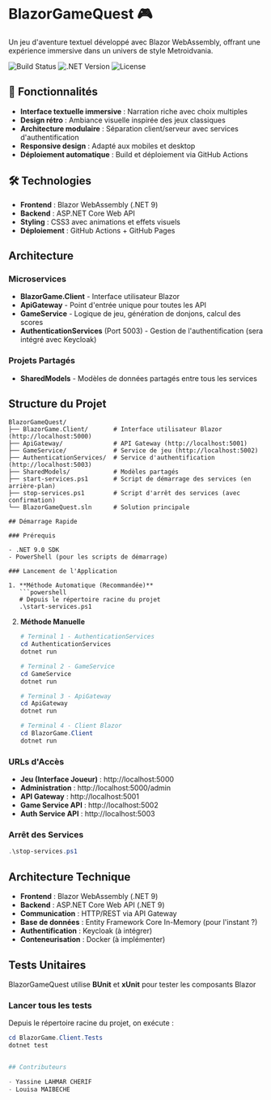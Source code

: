 # BlazorGameQuest 🎮

Un jeu d'aventure textuel développé avec Blazor WebAssembly, offrant une expérience immersive dans un univers de style Metroidvania.

![Build Status](https://github.com/YassineLC/BlazorGameQuest/workflows/Build/badge.svg)
![.NET Version](https://img.shields.io/badge/.NET-9.0-blue)
![License](https://img.shields.io/badge/license-MIT-green)

## 🚀 Fonctionnalités

- **Interface textuelle immersive** : Narration riche avec choix multiples
- **Design rétro** : Ambiance visuelle inspirée des jeux classiques
- **Architecture modulaire** : Séparation client/serveur avec services d'authentification
- **Responsive design** : Adapté aux mobiles et desktop
- **Déploiement automatique** : Build et déploiement via GitHub Actions

## 🛠️ Technologies

- **Frontend** : Blazor WebAssembly (.NET 9)
- **Backend** : ASP.NET Core Web API
- **Styling** : CSS3 avec animations et effets visuels
- **Déploiement** : GitHub Actions + GitHub Pages

## Architecture

### Microservices

- **BlazorGame.Client** - Interface utilisateur Blazor
- **ApiGateway** - Point d'entrée unique pour toutes les API
- **GameService** - Logique de jeu, génération de donjons, calcul des scores
- **AuthenticationServices** (Port 5003) - Gestion de l'authentification (sera intégré avec Keycloak)

### Projets Partagés

- **SharedModels** - Modèles de données partagés entre tous les services

## Structure du Projet

```
BlazorGameQuest/
├── BlazorGame.Client/       # Interface utilisateur Blazor (http://localhost:5000)
├── ApiGateway/              # API Gateway (http://localhost:5001)
├── GameService/             # Service de jeu (http://localhost:5002)
├── AuthenticationServices/  # Service d'authentification (http://localhost:5003)
├── SharedModels/            # Modèles partagés
├── start-services.ps1       # Script de démarrage des services (en arrière-plan)
├── stop-services.ps1        # Script d'arrêt des services (avec confirmation)
└── BlazorGameQuest.sln      # Solution principale

## Démarrage Rapide

### Prérequis

- .NET 9.0 SDK
- PowerShell (pour les scripts de démarrage)

### Lancement de l'Application

1. **Méthode Automatique (Recommandée)**
   ```powershell
   # Depuis le répertoire racine du projet
   .\start-services.ps1
   ```

2. **Méthode Manuelle**
   ```powershell
   # Terminal 1 - AuthenticationServices
   cd AuthenticationServices
   dotnet run
   
   # Terminal 2 - GameService
   cd GameService
   dotnet run
   
   # Terminal 3 - ApiGateway
   cd ApiGateway
   dotnet run
   
   # Terminal 4 - Client Blazor
   cd BlazorGame.Client
   dotnet run
   ```

### URLs d'Accès

- **Jeu (Interface Joueur)** : http://localhost:5000
- **Administration** : http://localhost:5000/admin
- **API Gateway** : http://localhost:5001
- **Game Service API** : http://localhost:5002
- **Auth Service API** : http://localhost:5003

### Arrêt des Services

```powershell
.\stop-services.ps1
```

## Architecture Technique

- **Frontend** : Blazor WebAssembly (.NET 9)
- **Backend** : ASP.NET Core Web API (.NET 9)
- **Communication** : HTTP/REST via API Gateway
- **Base de données** : Entity Framework Core In-Memory (pour l'instant ?)
- **Authentification** : Keycloak (à intégrer)
- **Conteneurisation** : Docker (à implémenter)
## Tests Unitaires

BlazorGameQuest utilise **BUnit** et **xUnit** pour tester les composants Blazor

### Lancer tous les tests

Depuis le répertoire racine du projet, on exécute :

```powershell
cd BlazorGame.Client.Tests
dotnet test


## Contributeurs

- Yassine LAHMAR CHERIF
- Louisa MAIBECHE